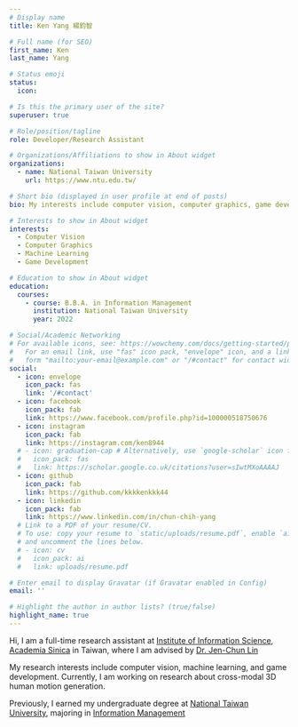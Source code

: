 ```yaml
---
# Display name
title: Ken Yang 楊鈞智

# Full name (for SEO)
first_name: Ken
last_name: Yang

# Status emoji
status:
  icon: 

# Is this the primary user of the site?
superuser: true

# Role/position/tagline
role: Developer/Research Assistant

# Organizations/Affiliations to show in About widget
organizations:
  - name: National Taiwan University
    url: https://www.ntu.edu.tw/

# Short bio (displayed in user profile at end of posts)
bio: My interests include computer vision, computer graphics, game development, and machine learning.

# Interests to show in About widget
interests:
  - Computer Vision
  - Computer Graphics
  - Machine Learning
  - Game Development

# Education to show in About widget
education:
  courses:
    - course: B.B.A. in Information Management
      institution: National Taiwan University
      year: 2022

# Social/Academic Networking
# For available icons, see: https://wowchemy.com/docs/getting-started/page-builder/#icons
#   For an email link, use "fas" icon pack, "envelope" icon, and a link in the
#   form "mailto:your-email@example.com" or "/#contact" for contact widget.
social:
  - icon: envelope
    icon_pack: fas
    link: '/#contact'
  - icon: facebook
    icon_pack: fab
    link: https://www.facebook.com/profile.php?id=100000518750676
  - icon: instagram
    icon_pack: fab
    link: https://instagram.com/ken8944
  # - icon: graduation-cap # Alternatively, use `google-scholar` icon from `ai` icon pack
  #   icon_pack: fas
  #   link: https://scholar.google.co.uk/citations?user=sIwtMXoAAAAJ
  - icon: github
    icon_pack: fab
    link: https://github.com/kkkkenkkk44
  - icon: linkedin
    icon_pack: fab
    link: https://www.linkedin.com/in/chun-chih-yang
  # Link to a PDF of your resume/CV.
  # To use: copy your resume to `static/uploads/resume.pdf`, enable `ai` icons in `params.yaml`,
  # and uncomment the lines below.
  # - icon: cv
  #   icon_pack: ai
  #   link: uploads/resume.pdf

# Enter email to display Gravatar (if Gravatar enabled in Config)
email: ''

# Highlight the author in author lists? (true/false)
highlight_name: true
---
```

Hi, I am a full-time research assistant at [Institute of Information Science, Academia Sinica](https://www.iis.sinica.edu.tw/zh/index.html) in Taiwan, where I am advised by [Dr. Jen-Chun Lin](https://sites.google.com/site/jenchunlin/)

My research interests include  computer vision, machine learning, and game development.
Currently, I am working on research about cross-modal 3D human motion generation.

Previously, I earned my undergraduate degree at [National Taiwan University](https://www.ntu.edu.tw/), majoring in [Information Management](https://management.ntu.edu.tw/IM)



